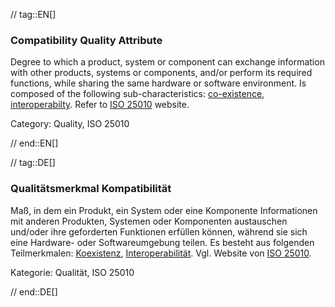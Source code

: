 // tag::EN[]
### Compatibility Quality Attribute
Degree to which a product, system or component can exchange information with other products, systems or components, and/or perform its required functions, while sharing the same hardware or software environment.
Is composed of the following sub-characteristics: [co-existence](#term-co-existence-quality-attribute), [interoperabilty](#term-interoperability-quality-attribute).
Refer to [ISO 25010](https://iso25000.com/index.php/en/iso-25000-standards/iso-25010) website.

Category: Quality, ISO 25010

// end::EN[]

// tag::DE[]
### Qualitätsmerkmal Kompatibilität

Maß, in dem ein Produkt, ein System oder eine Komponente Informationen
mit anderen Produkten, Systemen oder Komponenten austauschen und/oder
ihre geforderten Funktionen erfüllen können, während sie sich eine
Hardware- oder Softwareumgebung teilen. Es besteht aus folgenden
Teilmerkmalen: [Koexistenz](#term-co-existence-quality-attribute),
[Interoperabilität](#term-interoperability-quality-attribute). Vgl. Website von [ISO
25010](https://iso25000.com/index.php/en/iso-25000-standards/iso-25010).

Kategorie: Qualität, ISO 25010



// end::DE[]

